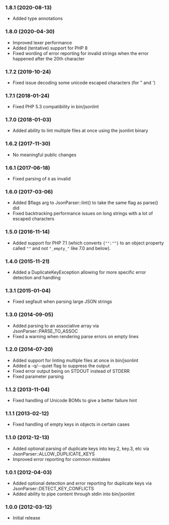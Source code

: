 ### 1.8.1 (2020-08-13)

  * Added type annotations

### 1.8.0 (2020-04-30)

  * Improved lexer performance
  * Added (tentative) support for PHP 8
  * Fixed wording of error reporting for invalid strings when the error happened after the 20th character

### 1.7.2 (2019-10-24)

  * Fixed issue decoding some unicode escaped characters (for " and ')

### 1.7.1 (2018-01-24)

  * Fixed PHP 5.3 compatibility in bin/jsonlint

### 1.7.0 (2018-01-03)

  * Added ability to lint multiple files at once using the jsonlint binary

### 1.6.2 (2017-11-30)

  * No meaningful public changes

### 1.6.1 (2017-06-18)

  * Fixed parsing of `0` as invalid

### 1.6.0 (2017-03-06)

  * Added $flags arg to JsonParser::lint() to take the same flag as parse() did
  * Fixed backtracking performance issues on long strings with a lot of escaped characters

### 1.5.0 (2016-11-14)

  * Added support for PHP 7.1 (which converts `{"":""}` to an object property called `""` and not `"_empty_"` like 7.0 and below).

### 1.4.0 (2015-11-21)

  * Added a DuplicateKeyException allowing for more specific error detection and handling

### 1.3.1 (2015-01-04)

  * Fixed segfault when parsing large JSON strings

### 1.3.0 (2014-09-05)

  * Added parsing to an associative array via JsonParser::PARSE_TO_ASSOC
  * Fixed a warning when rendering parse errors on empty lines

### 1.2.0 (2014-07-20)

  * Added support for linting multiple files at once in bin/jsonlint
  * Added a -q/--quiet flag to suppress the output
  * Fixed error output being on STDOUT instead of STDERR
  * Fixed parameter parsing

### 1.1.2 (2013-11-04)

  * Fixed handling of Unicode BOMs to give a better failure hint

### 1.1.1 (2013-02-12)

  * Fixed handling of empty keys in objects in certain cases

### 1.1.0 (2012-12-13)

  * Added optional parsing of duplicate keys into key.2, key.3, etc via JsonParser::ALLOW_DUPLICATE_KEYS
  * Improved error reporting for common mistakes

### 1.0.1 (2012-04-03)

  * Added optional detection and error reporting for duplicate keys via JsonParser::DETECT_KEY_CONFLICTS
  * Added ability to pipe content through stdin into bin/jsonlint

### 1.0.0 (2012-03-12)

  * Initial release

